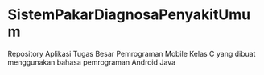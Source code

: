# SistemPakarDiagnosaPenyakitUmum
Repository Aplikasi Tugas Besar Pemrograman Mobile Kelas C yang dibuat menggunakan bahasa pemrograman Android Java
